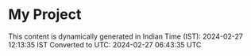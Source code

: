# My Project

This content is dynamically generated in Indian Time (IST): 2024-02-27 12:13:35 IST
Converted to UTC: 2024-02-27 06:43:35 UTC
